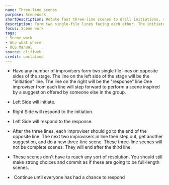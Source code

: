```yaml
---
name: Three-line scenes
purpose: SceneWork
shortDescription: Rotate fast three-line scenes to drill initiations, responses, and quick commitments.
description: Form two single-file lines facing each other. The initiator delivers the first line from a suggestion, the responder answers, and the initiator buttons with a third line before both head to the opposite line—rapid reps for strong offers and attentive listening.
focus: Scene work
tags:
- Scene work
- Who what where
- UCB Manual
source: cliffweb
credit: unclaimed
---
```


- Have any number of improvisers form two single file lines on opposite sides of the stage. The line on the left side of the stage will be the "initiation" line. The line on the right will be the "response" line.One improviser from each line will step forward to perform a scene inspired by a suggestion offered by someone else in the group.

- Left Side will initiate.

- Right Side will respond to the initiation.

- Left Side will respond to the response.

- After the three lines, each improviser should go to the end of the opposite line. The next two improvisers in line then step out, get another suggestion, and do a new three-line scene. These three-line scenes will not be complete scenes. They will end after the third line.

- These scenes don't have to reach any sort of resolution. You should still make strong choices and commit as if these are going to be full-length scenes.

-  Continue until everyone has had a chance to respond
